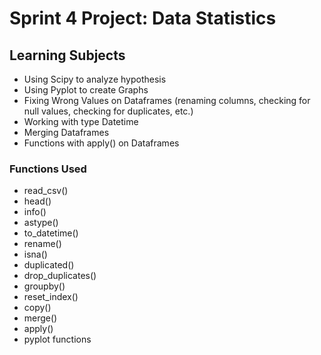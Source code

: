 # Sprint 4 Project: Data Statistics

## Learning Subjects

- Using Scipy to analyze hypothesis
- Using Pyplot to create Graphs
- Fixing Wrong Values on Dataframes (renaming columns, checking for null values, checking for duplicates, etc.)
- Working with type Datetime
- Merging Dataframes
- Functions with apply() on Dataframes

### Functions Used

- read_csv()
- head()
- info()
- astype()
- to_datetime()
- rename()
- isna()
- duplicated()
- drop_duplicates()
- groupby()
- reset_index()
- copy()
- merge()
- apply()
- pyplot functions
